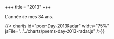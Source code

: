 +++
title = "2013"
+++

L'année de mes 34 ans.

{{< chartjs id="poemDay-2013Radar" width="75%" jsFile="../../charts/poems-day-2013-radar.js" />}}